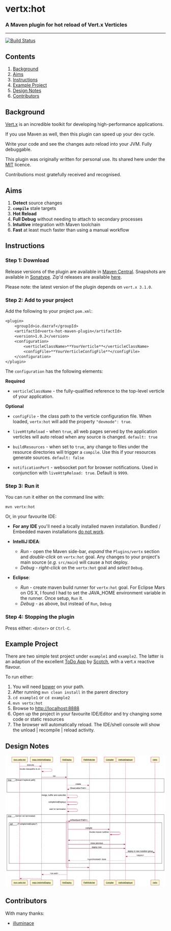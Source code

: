 # vertx:hot
### A Maven plugin for hot reload of Vert.x Verticles
---

[![Build Status](https://travis-ci.org/dazraf/vertx-hot.svg?branch=master)](https://travis-ci.org/dazraf/vertx-hot)

## Contents

1. [Background](#background)
2. [Aims](#aims)
3. [Instructions](#instructions)
4. [Example Project](#example-project)
5. [Design Notes](#design-notes)
6. [Contributors](#contributors)

## Background

[Vert.x](http://vertx.io) is an incredible toolkit for developing high-performance applications.

If you use Maven as well, then this plugin can speed up your dev cycle.

Write your code and see the changes auto reload into your JVM. Fully debuggable.

This plugin was originally written for personal use. Its shared here under the [MIT](https://opensource.org/licenses/MIT) licence.

Contributions most gratefully received and recognised.

## Aims

1. __Detect__ source changes
2. __`compile`__ stale targets
3. __Hot Reload__
4. __Full Debug__ without needing to attach to secondary processes
5. __Intuitive__ integration with Maven toolchain
6. __Fast__ at least much faster than using a manual workflow

## Instructions

### Step 1: Download

Release versions of the plugin are available in [Maven Central](http://search.maven.org/#search%7Cga%7C1%7Ca%3A%22vertx-hot-maven-plugin%22).
Snapshots are available in [Sonatype](https://oss.sonatype.org/content/groups/public/io/dazraf/vertx-hot-maven-plugin).
Zip'd releases are available [here](https://github.com/dazraf/vertx-hot/releases).

Please note: the latest version of the plugin depends on `vert.x 3.1.0`.

### Step 2: Add to your project
Add the following to your project `pom.xml`:

```
<plugin>
    <groupId>io.dazraf</groupId>
    <artifactId>vertx-hot-maven-plugin</artifactId>
    <version>1.0.2</version>
    <configuration>
        <verticleClassName>**YourVerticle**</verticleClassName>
        <configFile>**YourVerticleConfigFile**</configFile>
    </configuration>
</plugin>
```

The `configuration` has the following elements:

**Required**

* `verticleClassName` - the fully-qualified reference to the top-level verticle of your application.

**Optional**
 
* `configFile` - the class path to the verticle configuration file. When loaded, `vertx:hot` will add the property `"devmode": true`.

* `liveHttpReload` - when `true`, all web pages served by the application verticles will auto reload 
  when any source is changed. `default: true`
  
* `buildResources` - when set to `true`, any change to files under the resource directories will trigger a `compile`. 
Use this if your resources generate sources. `default: false`

* `notificationPort` - websocket port for browser notifications. Used in conjunction with `liveHttpReload: true`. Default is `9999`. 

### Step 3: Run it

You can run it either on the command line with:

```
mvn vertx:hot
```

Or, in your favourite IDE: 

* __For any IDE__ you'll need a locally installed maven installation. Bundled / Embedded maven installations [do not work](https://github.com/dazraf/vertx-hot/issues/3).

* __IntelliJ IDEA__: 
  * *Run* - open the Maven side-bar, *expand* the `Plugins/vertx` section and *double-click* on `vertx:hot` goal. Any changes to your project's main source (*e.g.* `src/main`) will cause a hot deploy. 
  * *Debug* - *right-click* on the `vertx:hot` goal and *select* `Debug`.
  
* __Eclipse__:
  * *Run* - create maven build runner for `vertx:hot` goal. For Eclipse Mars on OS X, I found I had to set the JAVA_HOME environment variable in the runner. Once setup, `Run` it.
  * *Debug* - as above, but instead of `Run`, `Debug`

### Step 4: Stopping the plugin

Press either: `<Enter>` or  `Ctrl-C`.

## Example Project
There are two simple test project under `example1` and `example2`. 
The latter is an adaption of the excellent [ToDo App](http://scotch.io/tutorials/javascript/creating-a-single-page-todo-app-with-node-and-angular)
by [Scotch](http://scotch.io), with a vert.x reactive flavour.

To run either: 

1. You will need [bower](http://bower.io) on your path.
2. After running `mvn clean install` in the parent directory
3. `cd example1` or `cd example2`
4. `mvn vertx:hot`
5. Browse to [http://localhost:8888](http://localhost:8888)
6. Open up the project in your favourite IDE/Editor and try changing some code or static resources
7. The browser will automatically reload. The IDE/shell console will show the unload | recompile | reload activity.

## Design Notes
 
![sequence diagram](design.png)

## Contributors

With many thanks:

* [illuminace](https://github.com/illuminace)
